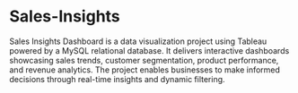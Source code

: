 # Sales-Insights
Sales Insights Dashboard is a data visualization project using Tableau powered by a MySQL relational database. It delivers interactive dashboards showcasing sales trends, customer segmentation, product performance, and revenue analytics. The project enables businesses to make informed decisions through real-time insights and dynamic filtering.
